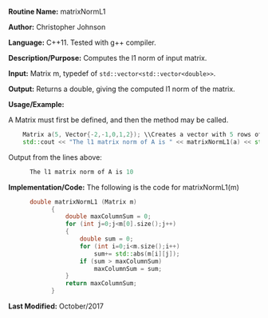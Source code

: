 **Routine Name:** matrixNormL1

**Author:** Christopher Johnson

**Language:** C++11. Tested with g++ compiler.

**Description/Purpose:** 
Computes the l1 norm of input matrix.

**Input:**
Matrix m, typedef of `std::vector<std::vector<double>>`.

**Output:**
Returns a double, giving the computed l1 norm of the matrix.

**Usage/Example:**

A Matrix must first be defined, and then the method may be called.
```C++
    Matrix a(5, Vector{-2,-1,0,1,2}); \\Creates a vector with 5 rows of [-2,-1,0,-1,-2]
    std::cout << "The l1 matrix norm of A is " << matrixNormL1(a) << std::endl;
```
Output from the lines above:
```c++
      The l1 matrix norm of A is 10
```


**Implementation/Code:** The following is the code for matrixNormL1(m)
```c++
      double matrixNormL1 (Matrix m)
			{
				double maxColumnSum = 0;
				for (int j=0;j<m[0].size();j++)
				{
					double sum = 0;
					for (int i=0;i<m.size();i++)
						sum+= std::abs(m[i][j]);
					if (sum > maxColumnSum)
						maxColumnSum = sum;
				}
				return maxColumnSum;
			}
```
**Last Modified:** October/2017

